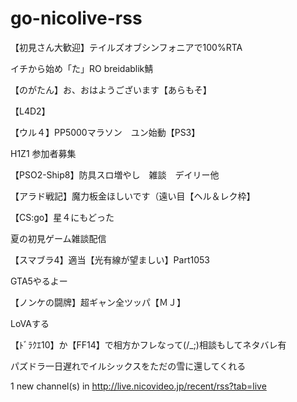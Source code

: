 # go-nicolive-rss

【初見さん大歓迎】テイルズオブシンフォニアで100%RTA

イチから始め「た」RO breidablik鯖

【のがたん】お、おはようございます【あらもそ】

【L4D2】

【ウル４】PP5000マラソン　ユン始動【PS3】

H1Z1 参加者募集

【PSO2-Ship8】防具スロ増やし　雑談　デイリー他

【アラド戦記】魔力板金ほしいです（遠い目【ヘル＆レク枠】

【CS:go】星４にもどった

夏の初見ゲーム雑談配信

【スマブラ4】適当【光有線が望ましい】Part1053

GTA5やるよー

【ノンケの闘牌】超ギャン全ツッパ【ＭＪ】

LoVAする

【ﾄﾞﾗｸｴ10】か【FF14】で相方かフレなって(/_;)相談もしてネタバレ有

パズドラ一日遅れでイルシックスをただの雪に還してくれる

1 new channel(s) in http://live.nicovideo.jp/recent/rss?tab=live
